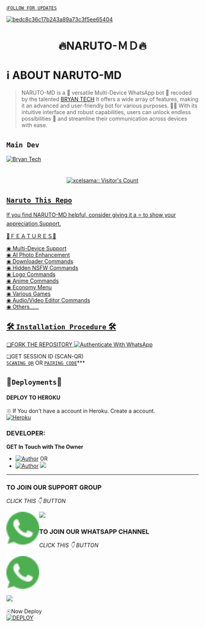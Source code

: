 [`ℹ️FOLLOW FOR UPDATES`](https://github.com/Bryanlover1) 
</p>
<a href="https://ibb.co/MBvWDD2"><img src="https://telegra.ph/file/062ace096a270a9b42047.jpg" alt="bedc8c36c17b243a89a73c3f5ee65404" border="0"></a>
<h1 align="center">  🔥NARUTO-ＭＤ🔥
</p>
  
#  ℹ️ ABOUT NARUTO-MD
 >NARUTO-MD is a 🌟 versatile Multi-Device WhatsApp bot 🤖 recoded by the talented [BRYAN TECH](https://github.com/Bryanlover1) It offers a wide array of features, making it an advanced and user-friendly bot for various purposes. 🎉📱 With its intuitive interface and robust capabilities, users can unlock endless possibilities 🚀 and streamline their communication across devices with ease.

## `Main Dev` 
<a href="https://github.com/Bryanlover1"><img src="https://telegra.ph/file/60d7acb8c8ab3ddfb8ab6.jpg" width="250" height="250" alt="Bryan Tech"/></a>

  
# </a>
   <a aria-label="NARUTO-MD-V1 is free to use" href="https://whatsapp.com/channel/0029VacpEdXIt5rqKLB9nC1L" target="_blank">
 <p align="center"><img src="https://profile-counter.glitch.me/{Bryanlover1}/count.svg" alt="xcelsama:: Visitor's Count" /></p>



## `Naruto This Repo`
If you find NARUTO-MD helpful, consider giving it a ⭐ to show your appreciation,Support.



📡ＦＥＡＴＵＲＥＳ📡


◉ Multi-Device Support  
◉ AI Photo Enhancement  
◉ Downloader Commands  
◉ Hidden NSFW Commands  
◉ Logo Commands  
◉ Anime Commands  
◉ Economy Menu  
◉ Various Games  
◉ Audio/Video Editor Commands                   
◉ Others...... 

## 🛠️ `Installation Procedure` 🛠


❏FORK THE REPOSITORY 
  <a href="https://github.com/Bryanlover1/Naruto-MD-V1/fork" target="_blank">
  <img src="https://img.shields.io/badge/FORK Naruto-yellow?style=for-the-badge&logo=render" alt="Authenticate With WhatsApp" width="170" height="34">
</a>

❏GET SESSION ID 
(SCAN-QR)           
 [`SCANING QR`](https://chemms-3143941ace82.herokuapp.com/)
 OR [`PAIRING CODE`](https://chemms-3143941ace82.herokuapp.com/)***


## 👻`Deployments`👻
#### DEPLOY TO HEROKU 

☉ If You don't have a account in Heroku. Create a account.
    <br>
<a href='https://signup.heroku.com/' target="_blank"><img alt='Heroku' src='https://img.shields.io/badge/-Create-red?style=for-the-badge&logo=heroku&logoColor=white'/></a>

### DEVELOPER:
**GET In Touch with The Owner**
- <a href="https://instagram.com/bryan_lover1"><img title="Author" src="https://img.shields.io/badge/ON INSTAGRAM-black?style=for-the-badge&logo=Instagram"></a>
OR 
- <a href="https://wa.me/233263176982"><img title="Author" src="https://img.shields.io/badge/ON WHATSAPP-black?style=for-the-badge&logo=WhatsApp"></a>
<a><img src='https://i.imgur.com/LyHic3i.gif'/></a>

***

### TO JOIN OUR SUPPORT GROUP 


*CLICK THIS 👇 BUTTON* <p align="centre">
  <a href="https://chat.whatsapp.com/DVpRj3FVHFQDYxploAvjI5">
    <img align="left" alt="SIEGRIN | Whastapp" width="86px" src="https://raw.githubusercontent.com/PikaBotz/My_Personal_Space/main/Images/AnyaBot_pics/Anya_v2/Whatsapp.svg" />

   
   <a><img src='https://i.imgur.com/LyHic3i.gif'/></a>

### TO JOIN OUR WHATSAPP CHANNEL 

*CLICK THIS 👇 BUTTON* <p align="centre">
  <a href="https://whatsapp.com/channel/0029VaTbb3p84Om9LRX1jg0P">
   <img align="centre" alt="SIEGRIN | Whastapp" width="86px" src="https://raw.githubusercontent.com/PikaBotz/My_Personal_Space/main/Images/AnyaBot_pics/Anya_v2/Whatsapp.svg" />

   
 <a><img src='https://i.imgur.com/LyHic3i.gif'/></a>


☉Now Deploy
    <br>
<a href='https://dashboard.heroku.com/new?template=https://github.com/Bryanlover1/Naruto-MD-V1' target="_blank"><img alt='DEPLOY' src='https://img.shields.io/badge/-DEPLOY-red?style=for-the-badge&logo=heroku&logoColor=white'/></a>

